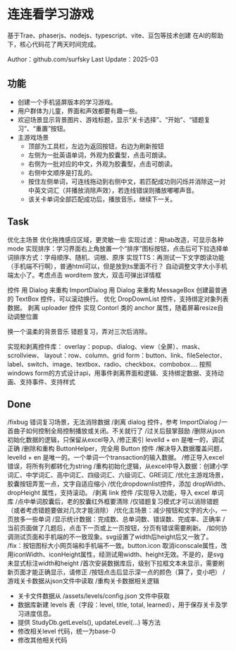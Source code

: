 # 连连看学习游戏

基于Trae、phaserjs、nodejs、typescript、vite、豆包等技术创建
在AI的帮助下，核心代码花了两天时间完成。

Author：github.com/surfsky
Last Update：2025-03




## 功能

- 创建一个手机竖屏版本的学习游戏。
- 用户群体为儿童，界面和声效都要有趣一些。
- 欢迎场景显示背景图片、游戏标题，显示“关卡选择”、“开始”、“错题复习”、“重置”按钮。
- 主游戏场景
  - 顶部为工具栏，左边为返回按钮，右边为刷新按钮
  - 左侧为一批英语单词，外观为胶囊型，点击可朗读。
  - 右侧为一批对应的中文，外观为胶囊型，点击可朗读。
  - 右侧中文顺序是打乱的。
  - 按住左侧单词，可连线拖动到右侧中文，若匹配成功则闪烁并消除这一对中英文词汇（并播放消除声效），若连线错误则播放嘟嘟声音。
  - 该关卡单词全部匹配成功后，播放音乐，继续下一关。

## Task

优化主场景
    优化拖拽感应区域，更灵敏一些
    实现过滤：用tab改造，可显示各种mode
    实现排序：学习界面右上角放置一个“排序”图标按钮，点击后可下拉选择单词排序方式：字母顺序、随机、词根、原序
    实现TTS：再测试一下文字朗读功能（手机端不行啊），普通html可以，但是放到ts里面不行？
    自动调整文字大小手机端太小了。考虑点击 worditem 放大，双击可弹出详情框

控件
    用 Dialog 来重构 ImportDialog
    用 Dialog 来重构 MessageBox
    创建最普通的 TextBox 控件，可以滚动换行。
    优化 DropDownList 控件，支持绑定对象列表数据。
    剥离 uploader 控件
    实现 Contorl 类的 anchor 属性，随着屏幕resize自动调整位置


换一个温柔的背景音乐
错题复习，弄对三次后消除。


实现和剥离控件库：
    overlay：popup、dialog、view（全屏）、mask、scrollview、
    layout：row、column、grid
    form：button、link、fileSelector、label、switch、image、textbox、radio、checkbox、combobox....
    按照windows form的方式设计api，用事件剥离界面和逻辑、支持绑定数据、支持动画、支持事件、支持样式


## Done

/fixbug 错词复习场景，无法消除数据
/剥离 dialog 控件，参考 ImportDialog
/一首曲子如何控制全局控制播放或关闭。不关就行了
/过关后鼓掌鼓励
/删除从json初始化数据的逻辑，只保留从excel导入
/修正索引 levelId + en 是唯一的，调试正确
/删除和重构 ButtonHelper，完全用 Button 控件
/解决导入数据覆盖问题，levelId + en 是唯一的。一个单词一个transaction的输入数据。
/修正导入excel错误，将所有列都转化为string
/重构初始化逻辑，从excel中导入数据：创建小学词汇、中学词汇、高中词汇、四级词汇、六级词汇、GRE词汇
/优化主游戏场景，胶囊按钮弄宽一点，文字自适应缩小
  /优化dropdownlist控件，添加 dropWidth、dropHeight 属性，支持滚动。
  /剥离 link 控件
/实现导入功能，导入 excel 单词库
/点中单词胶囊后，老的胶囊红外框要清除
/仅错题复习模式才可以消除错题（或者考虑错题要做对几次才能消除）
/优化主场景：减少按钮和文字的大小，一页放多一些单词
/显示统计数据：完成数、总单词数、错误数、完成率、正确率
/当前页面做了几题后，点击下一页或上一页按钮，分页有错误需要刷新。
/如何协调测试页面和手机端的不一致现象。svg设置了width后height后又一致了。
/fix：按钮图标大小网页端和手机端不一致。button.icon 取消iconscale属性，改用iconWidth、iconHeight属性，经测试用width、height无效。不是的，是svg未显式标注width和height
/首次安装数据库后，级别下拉框文本未显示，需要刷新页面才能正确显示，请修正
/按钮点击后显示深一点的颜色（算了，变小吧）
/游戏关卡数据从json文件中读取
/重构关卡数据相关逻辑
  - 关卡文件数据从 /assets/levels/config.json 文件中获取
  - 数据库新建 levels 表（字段：level, title, total, learned），用于保存关卡及学习进度信息。
  - 提供 StudyDb.getLevels(), updateLevel(...) 等方法
  - 修改相关level 代码，统一为base-0
  - 修改其他相关代码
